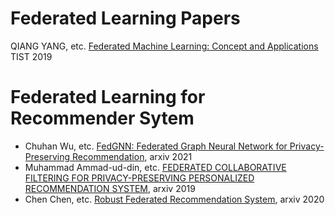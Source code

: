 # Federated Learning Papers
QIANG YANG, etc. [Federated Machine Learning: Concept and Applications](https://dl.acm.org/doi/pdf/10.1145/3298981?casa_token=RiyP5YPeACwAAAAA:5BOADW7MGODfDD-atyi7mTjFzf9yo4CUYO0prEtbNq-DiBjYsevuGb-OgDNoXH9o4w07uNjQwhI) TIST 2019

# Federated Learning for Recommender Sytem
- Chuhan Wu, etc. [FedGNN: Federated Graph Neural Network for Privacy-Preserving Recommendation](https://arxiv.org/abs/2102.04925), arxiv 2021
- Muhammad Ammad-ud-din, etc. [FEDERATED COLLABORATIVE FILTERING FOR PRIVACY-PRESERVING PERSONALIZED RECOMMENDATION SYSTEM](https://arxiv.org/pdf/1901.09888.pdf), arxiv 2019
- Chen Chen, etc. [Robust Federated Recommendation System](https://arxiv.org/pdf/2006.08259.pdf), arxiv 2020
